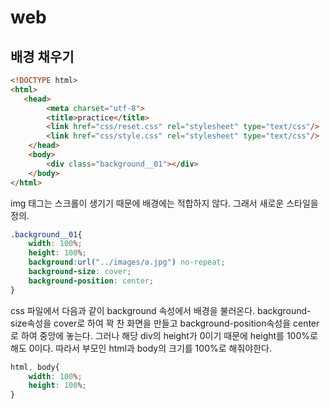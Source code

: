 # web

## 배경 채우기
```html
<!DOCTYPE html>
<html>
   <head>
        <meta charset="utf-8">
        <title>practice</title>  
        <link href="css/reset.css" rel="stylesheet" type="text/css"/>
        <link href="css/style.css" rel="stylesheet" type="text/css"/>
    </head>
    <body>
        <div class="background__01"></div>
    </body>
</html>
```
img 태그는 스크롤이 생기기 때문에 배경에는 적합하지 않다. 그래서 새로운 스타일을 정의.
```css
.background__01{
    width: 100%;
    height: 100%;
    background:url("../images/a.jpg") no-repeat;
    background-size: cover;
    background-position: center;
}
```
css 파일에서 다음과 같이 background 속성에서 배경을 불러온다. background-size속성을 cover로 하여 꽉 찬 화면을 만들고 background-position속성을 center로 하여 중앙에 놓는다. 그러나 해당 div의 height가 0이기 때문에 height를 100%로 해도 0이다. 따라서 부모인 html과 body의 크기를 100%로 해줘야한다.
```css
html, body{
    width: 100%;
    height: 100%;
}
```
